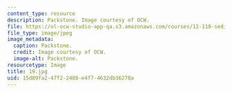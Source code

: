 ```yaml
---
content_type: resource
description: Packstone. Image courtesy of OCW.
file: https://ol-ocw-studio-app-qa.s3.amazonaws.com/courses/12-110-sedimentary-geology-fall-2004/15d89fa247f22480e4f74632db36278a_19.jpg
file_type: image/jpeg
image_metadata:
  caption: Packstone.
  credit: Image courtesy of OCW.
  image-alt: Packstone.
resourcetype: Image
title: 19.jpg
uid: 15d89fa2-47f2-2480-e4f7-4632db36278a
---
```

